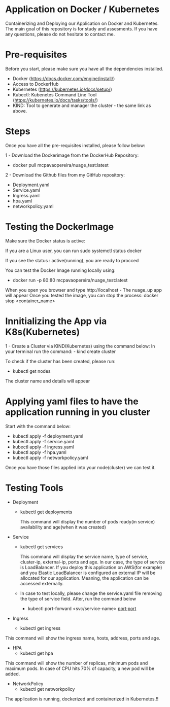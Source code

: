 # Application on Docker / Kubernetes
Containerizing and Deploying our Application on Docker and Kubernetes. 
The main goal of this repository is for study and assesments. 
If you have any questions, please do not hesitate to contact me.

# Pre-requisites 
Before you start, please make sure you have all the dependencies installed.
- Docker (https://docs.docker.com/engine/install/)
- Access to DockerHub
- Kubernetes (https://kubernetes.io/docs/setup/)
- Kubectl: Kubenetes Command Line Tool (https://kubernetes.io/docs/tasks/tools/)
- KIND: Tool to generate and manager the cluster - the same link as above.

# Steps
Once you have all the pre-requisites installed, please follow below:

1 - Download the Dockerimage from the DockerHub Repository:
- docker pull mcpavaopereira/nuage_test:latest
  
2 - Download the Github files from my GitHub repository:
- Deployment.yaml
- Service.yaml
- Ingress.yaml
- hpa.yaml
- networkpolicy.yaml

# Testing the DockerImage 

Make sure the Docker status is active:

If you are a Linux user, you can run 
sudo systemctl status docker 

If you see the status : active(running), you are ready to procced

You can test the Docker Image running locally using: 
- docker run -p 80:80 mcpavaopereira/nuage_test:latest

When you open you browser and type http://localhost - The nuage_up app will appear
Once you tested the image, you can stop the process:
    docker stop <container_name>

# Innitializing the App via K8s(Kubernetes)

1 - Create a Cluster via KIND(Kubernetes) using the command below:
In your terminal run the command: - kind create cluster

 To check if the cluster has been created, please run:
- kubectl get nodes

The cluster name and details will appear

# Applying yaml files to have the application running in you cluster

Start with the command below:

- kubectl apply -f deployment.yaml
- kubectl apply -f service.yaml
- kubectl apply -f ingress.yaml
- kubectl apply -f hpa.yaml
- kubectl apply -f networkpolicy.yaml

Once you have those files applied into your node(cluster) we can test it.

# Testing Tools
- Deployment
  - kubectl get deployments

    This command will display the number of pods ready(in service) availability and age(when it was created)

- Service
  - kubectl get services

    This command will display the service name, type of service, cluster-ip, external-ip, ports and age.
    In our case, the type of service is LoadBalancer. If you deploy this application on AWS(for example) and you Elastic LoadBalancer is configured
    an external IP will be allocated for our application. Meaning, the application can be accessed externally.

  - In case to test locally, please change the service.yaml file removing the type of service field. After, run the command below
    - kubectl port-forward <svc/service-name> <port:port>

- Ingress
  - kubectl get ingress

This command will show the ingress name, hosts, address, ports and age.

- HPA
  - kubectl get hpa

This command will show the number of replicas, minimum pods and maximum pods. In case of CPU hits 70% of capacity, a new pod will be added.
 
- NetworkPolicy
  - kubectl get networkpolicy

The application is running, dockerized and containerized in Kubernetes.!!



